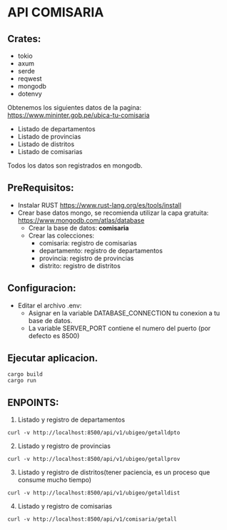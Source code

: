 # API COMISARIA

## Crates:
- tokio
- axum
- serde
- reqwest
- mongodb
- dotenvy

Obtenemos los siguientes datos de la pagina: https://www.mininter.gob.pe/ubica-tu-comisaria

- Listado de departamentos
- Listado de provincias
- Listado de distritos
- Listado de comisarias

Todos los datos son registrados en mongodb.

## PreRequisitos:
- Instalar RUST https://www.rust-lang.org/es/tools/install
- Crear base datos mongo, se recomienda utilizar la capa gratuita: https://www.mongodb.com/atlas/database
  - Crear la base de datos: **comisaria**
  - Crear las colecciones:
    - comisaria: registro de comisarias
    - departamento: registro de departamentos
    - provincia: registro de provincias
    - distrito: registro de distritos

## Configuracion:
- Editar el archivo .env:
  - Asignar en la variable DATABASE_CONNECTION tu conexion a tu base de datos.
  - La variable SERVER_PORT contiene el numero del puerto (por defecto es 8500)

## Ejecutar aplicacion.
```
cargo build
cargo run
```

## ENPOINTS:
1. Listado y registro de departamentos
```
curl -v http://localhost:8500/api/v1/ubigeo/getalldpto
```
2. Listado y registro de provincias
```
curl -v http://localhost:8500/api/v1/ubigeo/getallprov
```
3. Listado y registro de distritos(tener paciencia, es un proceso que consume mucho tiempo)
```
curl -v http://localhost:8500/api/v1/ubigeo/getalldist
```
4. Listado y registro de comisarias
```
curl -v http://localhost:8500/api/v1/comisaria/getall
```